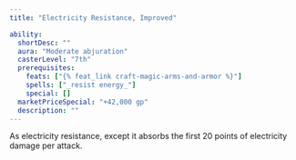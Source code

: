 ```yaml
---
title: "Electricity Resistance, Improved"

ability:
  shortDesc: ""
  aura: "Moderate abjuration"
  casterLevel: "7th"
  prerequisites:
    feats: ["{% feat_link craft-magic-arms-and-armor %}"]
    spells: ["_resist energy_"]
    special: []
  marketPriceSpecial: "+42,000 gp"
  description: ""
---
```

As electricity resistance, except it absorbs the first 20 points of electricity damage per attack.


